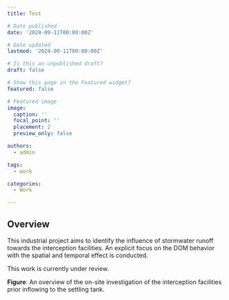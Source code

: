 ```yaml
---
title: Test

# Date published
date: '2024-09-11T00:00:00Z'

# Date updated
lastmod: '2024-09-11T00:00:00Z'

# Is this an unpublished draft?
draft: false

# Show this page in the Featured widget?
featured: false

# Featured image
image:
  caption: ''
  focal_point: ''
  placement: 2
  preview_only: false

authors:
  - admin

tags:
  - work

categories:
  - Work

---
```



## Overview

This industrial project aims to identify the influence of stormwater runoff towards the interception facilities. An explicit focus on the DOM behavior with the spatial and temporal effect is conducted.

This work is currently under review.

**Figure**: An overview of the on-site investigation of the interception facilities prior inflowing to the settling tank.